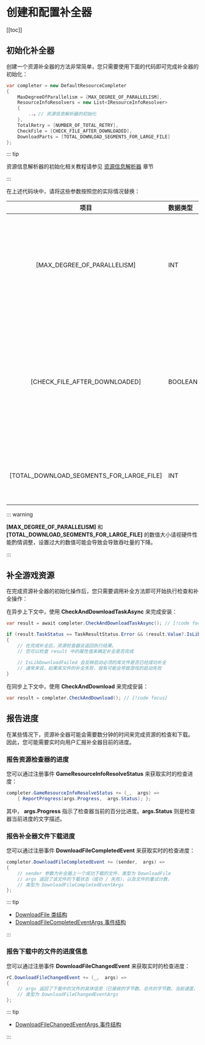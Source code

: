# 创建和配置补全器

[[toc]]

## 初始化补全器

创建一个资源补全器的方法非常简单，您只需要使用下面的代码即可完成补全器的初始化：

```c#
var completer = new DefaultResourceCompleter
{
    MaxDegreeOfParallelism = [MAX_DEGREE_OF_PARALLELISM],
    ResourceInfoResolvers = new List<IResourceInfoResolver>
    {
        ..。// 资源信息解析器的初始化
    },
    TotalRetry = [NUMBER_OF_TOTAL_RETRY],
    CheckFile = [CHECK_FILE_AFTER_DOWNLOADED],
    DownloadParts = [TOTAL_DOWNLOAD_SEGMENTS_FOR_LARGE_FILE]
};
```

::: tip

资源信息解析器的初始化相关教程请参见 [资源信息解析器](/zhCN/projbobcat/resourceCompleter/resourceInfoResolver/index) 章节

:::

在上述代码块中，请将这些参数按照您的实际情况替换：

|                    项目                    | 数据类型    |              说明              |
|:----------------------------------------:|:--------|:----------------------------:|
|       [MAX_DEGREE_OF_PARALLELISM]        | INT     |    资源检查并行程度（同时检查游戏资源的数量）     |
|      [CHECK_FILE_AFTER_DOWNLOADED]       | BOOLEAN |  在文件下载完成后检查文件完整性（如果存在资源校检码）  |
| [TOTAL_DOWNLOAD_SEGMENTS_FOR_LARGE_FILE] | INT     |         大文件下载时的分片数量          |

::: warning

**[MAX_DEGREE_OF_PARALLELISM]** 和 **[TOTAL_DOWNLOAD_SEGMENTS_FOR_LARGE_FILE]**
的数值大小请视硬件性能酌情调整，设置过大的数值可能会导致会导致吞吐量的下降。

:::

## 补全游戏资源

在完成资源补全器的初始化操作后，您只需要调用补全方法即可开始执行检查和补全操作：

在异步上下文中，使用 **CheckAndDownloadTaskAsync** 来完成安装：

```c#
var result = await completer.CheckAndDownloadTaskAsync(); // [!code focus]

if (result.TaskStatus == TaskResultStatus.Error && (result.Value?.IsLibDownloadFailed ?? false))
{
    // 在完成补全后，资源检查器会返回执行结果。
    // 您可以检查 result 中的属性值来确定补全是否完成
    
    // IsLibDownloadFailed 会反映启动必须的库文件是否已经成功补全
    // 通常来说，如果库文件的补全失败，很有可能会导致游戏的启动失败
}
```

在同步上下文中，使用 **CheckAndDownload** 来完成安装：

```c#
var result = completer.CheckAndDownload(); // [!code focus]
```

## 报告进度

在某些情况下，资源补全器可能会需要数分钟的时间来完成资源的检查和下载。
因此，您可能需要实时向用户汇报补全器目前的进度。

### 报告资源检查器的进度

您可以通过注册事件 **GameResourceInfoResolveStatus** 来获取实时的检查进度：

```c#
completer.GameResourceInfoResolveStatus += (_,  args) => 
    { ReportProgress(args.Progress,  args.Status); };
```

其中， **args.Progress** 指示了检查器当前的百分比进度。**args.Status** 则是检查器当前进度的文字描述。

### 报告补全器文件下载进度

您可以通过注册事件 **DownloadFileCompletedEvent** 来获取实时的检查进度：

```c#
completer.DownloadFileCompletedEvent += (sender,  args) =>
{
    // sender 参数为补全器上一个成功下载的文件，类型为 DownloadFile
    // args 返回了该文件的下载状态（成功 / 失败），以及文件的重试计数，
    // 类型为 DownloadFileCompletedEventArgs
};
```

::: tip

+ [DownloadFile 类结构](https://github.com/Corona-Studio/ProjBobcat/blob/master/ProjBobcat/ProjBobcat/Class/Model/DownloadFile.cs)
+ [DownloadFileCompletedEventArgs 事件结构](https://github.com/Corona-Studio/ProjBobcat/blob/master/ProjBobcat/ProjBobcat/Event/DownloadFileCompletedEventArgs.cs)

:::

### 报告下载中的文件的进度信息

您可以通过注册事件 **DownloadFileChangedEvent** 来获取实时的检查进度：

```c#
rC.DownloadFileChangedEvent += (_,  args) =>
{
    // args 返回了下载中的文件的具体信息（已接收的字节数、总共的字节数、当前速度、百分比进度）
    // 类型为 DownloadFileChangedEventArgs
};
```

::: tip

+ [DownloadFileChangedEventArgs 事件结构](https://github.com/Corona-Studio/ProjBobcat/blob/master/ProjBobcat/ProjBobcat/Event/DownloadFileChangedEventArgs.cs)

:::
